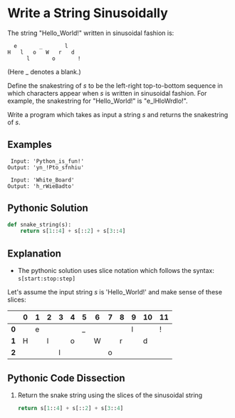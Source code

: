 # Write a String Sinusoidally
The string "Hello_World!" written in sinusoidal fashion is:
```
  e       _       l
H   l   o   W   r   d
      l       o       !
```
(Here _ denotes a blank.)  
  
Define the snakestring of _s_ to be the left-right top-to-bottom sequence in which characters appear when _s_ is written in sinusoidal fashion. For example, the snakestring for "Hello_World!" is "e_lHloWrdlo!".  
  
Write a program which takes as input a string _s_ and returns the snakestring of _s_.
  
## Examples
```
 Input: 'Python_is_fun!'
Output: 'yn_!Pto_sfnhiu'

 Input: 'White_Board'
Output: 'h_rWieBadto'
```
  
## Pythonic Solution
```python
def snake_string(s):
    return s[1::4] + s[::2] + s[3::4]
```
  
## Explanation
* The pythonic solution uses slice notation which follows the syntax: ```s[start:stop:step]```
  
Let's assume the input string _s_ is 'Hello_World!' and make sense of these slices:

|     |  0  |  1  |  2  |  3  |  4  |  5  |  6  |  7  |  8  |  9  |  10 |  11 |
|-----|-----|-----|-----|-----|-----|-----|-----|-----|-----|-----|-----|-----|
|**0**|     |  e  |     |     |     |  _  |     |     |     |  l  |     |  !  |
|**1**|  H  |     |  l  |     |  o  |     |  W  |     |  r  |     |  d  |     |
|**2**|     |     |     |  l  |     |     |     |  o  |     |     |     |     |
  
## Pythonic Code Dissection
1. Return the snake string using the slices of the sinusoidal string
    ```python
    return s[1::4] + s[::2] + s[3::4]
    ```